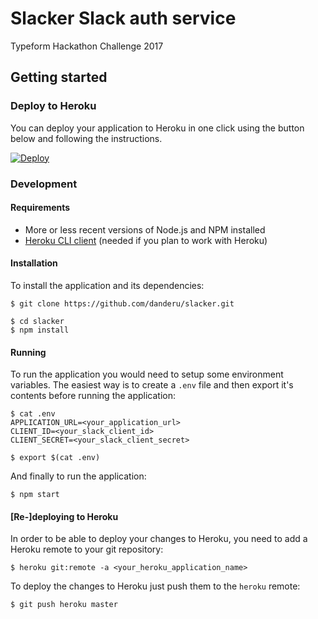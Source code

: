 # Slacker Slack auth service
Typeform Hackathon Challenge 2017

## Getting started

### Deploy to Heroku

You can deploy your application to Heroku in one click using the button below and following the instructions.

[![Deploy](https://www.herokucdn.com/deploy/button.svg)](https://heroku.com/deploy?template=https://github.com/danderu/slacker/tree/master)

### Development

#### Requirements

- More or less recent versions of Node.js and NPM installed
- [Heroku CLI client](https://devcenter.heroku.com/articles/getting-started-with-nodejs#set-up) (needed if you plan to work with Heroku)

#### Installation
To install the application and its dependencies:

```
$ git clone https://github.com/danderu/slacker.git

$ cd slacker
$ npm install
```

#### Running
To run the application you would need to setup some environment variables. The easiest way is to create a `.env` file and then export it's contents before running the application:

```
$ cat .env
APPLICATION_URL=<your_application_url>
CLIENT_ID=<your_slack_client_id>
CLIENT_SECRET=<your_slack_client_secret>

$ export $(cat .env)
```

And finally to run the application:

```
$ npm start
```

#### [Re-]deploying to Heroku

In order to be able to deploy your changes to Heroku, you need to add a Heroku remote to your git repository:

```
$ heroku git:remote -a <your_heroku_application_name>
```

To deploy the changes to Heroku just push them to the `heroku` remote:

```
$ git push heroku master
```
